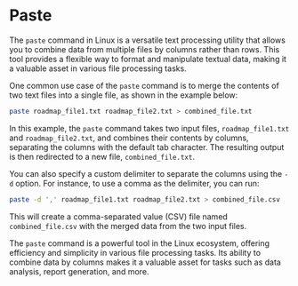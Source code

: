 # Paste

The `paste` command in Linux is a versatile text processing utility that allows you to combine data from multiple files by columns rather than rows. This tool provides a flexible way to format and manipulate textual data, making it a valuable asset in various file processing tasks.

One common use case of the `paste` command is to merge the contents of two text files into a single file, as shown in the example below:

```bash
paste roadmap_file1.txt roadmap_file2.txt > combined_file.txt
```

In this example, the `paste` command takes two input files, `roadmap_file1.txt` and `roadmap_file2.txt`, and combines their contents by columns, separating the columns with the default tab character. The resulting output is then redirected to a new file, `combined_file.txt`.

You can also specify a custom delimiter to separate the columns using the `-d` option. For instance, to use a comma as the delimiter, you can run:

```bash
paste -d ',' roadmap_file1.txt roadmap_file2.txt > combined_file.csv
```

This will create a comma-separated value (CSV) file named `combined_file.csv` with the merged data from the two input files.

The `paste` command is a powerful tool in the Linux ecosystem, offering efficiency and simplicity in various file processing tasks. Its ability to combine data by columns makes it a valuable asset for tasks such as data analysis, report generation, and more.
